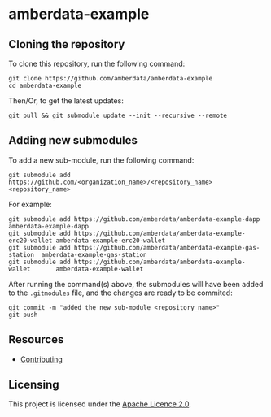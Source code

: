# amberdata-example

## Cloning the repository

To clone this repository, run the following command:

    git clone https://github.com/amberdata/amberdata-example
    cd amberdata-example

Then/Or, to get the latest updates:

    git pull && git submodule update --init --recursive --remote

## Adding new submodules

To add a new sub-module, run the following command:

    git submodule add https://github.com/<organization_name>/<repository_name> <repository_name>

For example:

    git submodule add https://github.com/amberdata/amberdata-example-dapp         amberdata-example-dapp
    git submodule add https://github.com/amberdata/amberdata-example-erc20-wallet amberdata-example-erc20-wallet
    git submodule add https://github.com/amberdata/amberdata-example-gas-station  amberdata-example-gas-station
    git submodule add https://github.com/amberdata/amberdata-example-wallet       amberdata-example-wallet

After running the command(s) above, the submodules will have been added to the `.gitmodules` file, and the changes are ready to be commited:

    git commit -m "added the new sub-module <repository_name>"
    git push

## Resources

- [Contributing](./CONTRIBUTING.md)

## Licensing

This project is licensed under the [Apache Licence 2.0](./LICENSE).
